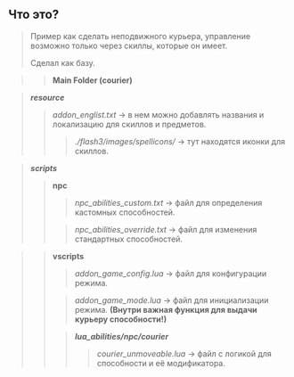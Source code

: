 ## Что это?
> Пример как сделать неподвижного курьера, управление возможно только через скиллы, которые он имеет.
>
> Сделал как базу.

> > ****Main Folder (courier)****

>   ***resource***
> >  *addon_englist.txt* -> в нем можно добавлять названия и локализацию для скиллов и предметов.
> > > *./flash3/images/spellicons/* -> тут находятся иконки для скиллов.

>   ***scripts***
> >   **npc**
> > >  *npc_abilities_custom.txt* -> файл для определения кастомных способностей.
> >
> > > *npc_abilities_override.txt*  -> файл для изменения стандартных способностей.

> > **vscripts**
> > > *addon_game_config.lua* -> файл для конфигурации режима.
> > 
> > > *addon_game_mode.lua* -> файл для инициализации режима. ****(Внутри важная функция для выдачи курьеру способности!)****
> >
> > > ***lua_abilities/npc/courier***
> > > > *courier_unmoveable.lua* -> файл с логикой для способности и её модификатора.

